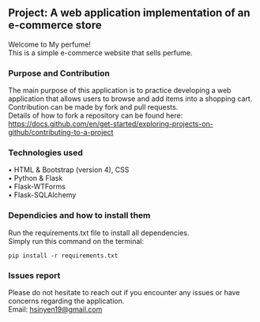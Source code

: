 ## Project: A web application implementation of an e-commerce store
Welcome to My perfume!\
This is a simple e-commerce website that sells perfume.

### Purpose and Contribution
The main purpose of this application is to practice developing a web application that allows users to browse and add items into a shopping cart.\
Contribution can be made by fork and pull requests.\
Details of how to fork a repository can be found here: https://docs.github.com/en/get-started/exploring-projects-on-github/contributing-to-a-project 

### Technologies used
• HTML & Bootstrap (version 4), CSS\
• Python & Flask\
• Flask-WTForms\
• Flask-SQLAlchemy

### Dependicies and how to install them
Run the requirements.txt file to install all dependencies.\
Simply run this command on the terminal:
```
pip install -r requirements.txt
```

### Issues report

Please do not hesitate to reach out if you encounter any issues or have concerns regarding the application. \
Email: hsinyen19@gmail.com
